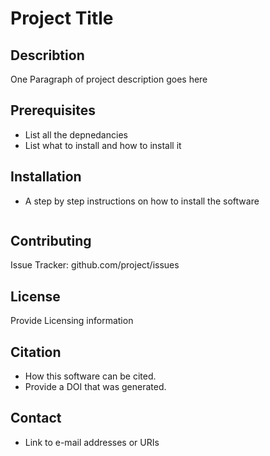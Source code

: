 # Project Title

## Describtion 
One Paragraph of project description goes here

## Prerequisites
- List all the depnedancies 
- List what to install and how to install it

## Installation
- A step by step instructions on how to install the software 

``` Example that shows how the software works
```

## Contributing
Issue Tracker: github.com/project/issues

## License
Provide Licensing information

## Citation
* How this software can be cited. 
* Provide a DOI that was generated.

## Contact
* Link to e-mail addresses or URIs
